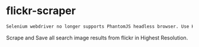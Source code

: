# flickr-scraper
```html
Selenium webdriver no longer supports PhantomJS headless browser. Use Headless Chrome instead. 
```
Scrape and Save all search image results from flickr in Highest Resolution.
